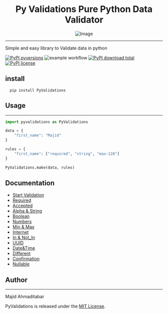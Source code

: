 <div align="center">

# Py Validations Pure Python Data Validator

![Image](https://github.com/MajAhd/py_validations/blob/master/img/PyValidation.png?raw=true "Elixir Validation")

</div>

---
Simple and easy library to Validate data in python

[![PyPI pyversions](https://img.shields.io/pypi/pyversions/PyValidations)](https://pypi.python.org/pypi/PyValidations/)
![example workflow](https://github.com/MajAhd/py_validations/actions/workflows/python-package.yml/badge.svg)
[![PyPI download total](https://img.shields.io/pypi/dm/PyValidations)](https://pypi.python.org/pypi/PyValidations/)
[![PyPI license](https://img.shields.io/pypi/l/PyValidations)](https://pypi.python.org/pypi/PyValidations/)

## install

```
  pip install PyValidations
```

## Usage

--- 

```python
import pyvalidations as PyValidations

data = {
    "first_name": "Majid"
}

rules = {
    "first_name": ["required", "string", "max:128"]
}

PyValidations.make(data, rules)

```

## Documentation

- [Start Validation](https://github.com/MajAhd/py_validations/wiki)
- [Required](https://github.com/MajAhd/py_validations/wiki/Required)
- [Accepted](https://github.com/MajAhd/py_validations/wiki/Accepted)
- [Alpha & String](https://github.com/MajAhd/py_validations/wiki/Alpha-and-String)
- [Boolean](https://github.com/MajAhd/py_validations/wiki/Boolean)
- [Numbers](https://github.com/MajAhd/py_validations/wiki/Numbers)
- [Min & Max](https://github.com/MajAhd/py_validations/wiki/Max-&-Min)
- [Internet](https://github.com/MajAhd/py_validations/wiki/Internet-Address-:-email-,-url-,-ip)
- [In & Not_In](https://github.com/MajAhd/py_validations/wiki/in-&-not-in)
- [UUID](https://github.com/MajAhd/py_validations/wiki/uuid)
- [Date&Time](https://github.com/MajAhd/py_validations/wiki/Date-and-Time)
- [Different](https://github.com/MajAhd/py_validations/wiki/Greater-that-&-Less-Than-&-equal-&-Different-Field)
- [Confirmation](https://github.com/MajAhd/py_validations/wiki/Confirmation)
- [Nullable](https://github.com/MajAhd/py_validations/wiki/Nullable)

## Author

***
Majid Ahmaditabar

PyValidations is released under the [MIT License](https://github.com/MajAhd/py_validations/blob/main/LICENSE).